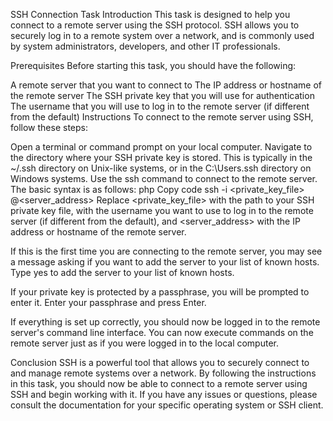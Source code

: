 SSH Connection Task Introduction This task is designed to help you connect to a remote server using the SSH protocol. SSH allows you to securely log in to a remote system over a network, and is commonly used by system administrators, developers, and other IT professionals.

Prerequisites Before starting this task, you should have the following:

A remote server that you want to connect to The IP address or hostname of the remote server The SSH private key that you will use for authentication The username that you will use to log in to the remote server (if different from the default) Instructions To connect to the remote server using SSH, follow these steps:

Open a terminal or command prompt on your local computer. Navigate to the directory where your SSH private key is stored. This is typically in the ~/.ssh directory on Unix-like systems, or in the C:\Users<username>.ssh directory on Windows systems. Use the ssh command to connect to the remote server. The basic syntax is as follows: php Copy code ssh -i <private_key_file> @<server_address> Replace <private_key_file> with the path to your SSH private key file, with the username you want to use to log in to the remote server (if different from the default), and <server_address> with the IP address or hostname of the remote server.

If this is the first time you are connecting to the remote server, you may see a message asking if you want to add the server to your list of known hosts. Type yes to add the server to your list of known hosts.

If your private key is protected by a passphrase, you will be prompted to enter it. Enter your passphrase and press Enter.

If everything is set up correctly, you should now be logged in to the remote server's command line interface. You can now execute commands on the remote server just as if you were logged in to the local computer.

Conclusion SSH is a powerful tool that allows you to securely connect to and manage remote systems over a network. By following the instructions in this task, you should now be able to connect to a remote server using SSH and begin working with it. If you have any issues or questions, please consult the documentation for your specific operating system or SSH client.
